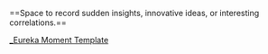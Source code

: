 ==Space to record sudden insights, innovative ideas, or interesting correlations.==

[_Eureka Moment Template](_Eureka%20Moment%20Template.md)